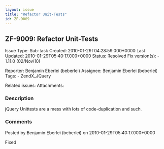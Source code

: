 ```yaml
---
layout: issue
title: "Refactor Unit-Tests"
id: ZF-9009
---
```


ZF-9009: Refactor Unit-Tests
----------------------------

 Issue Type: Sub-task Created: 2010-01-29T04:28:59.000+0000 Last Updated: 2010-01-29T05:40:17.000+0000 Status: Resolved Fix version(s): - 1.11.0 (02/Nov/10)
 
 Reporter:  Benjamin Eberlei (beberlei)  Assignee:  Benjamin Eberlei (beberlei)  Tags: - ZendX\_JQuery
 
 Related issues: 
 Attachments: 
### Description

jQuery Unittests are a mess with lots of code-duplication and such.

 

 

### Comments

Posted by Benjamin Eberlei (beberlei) on 2010-01-29T05:40:17.000+0000

Fixed

 

 